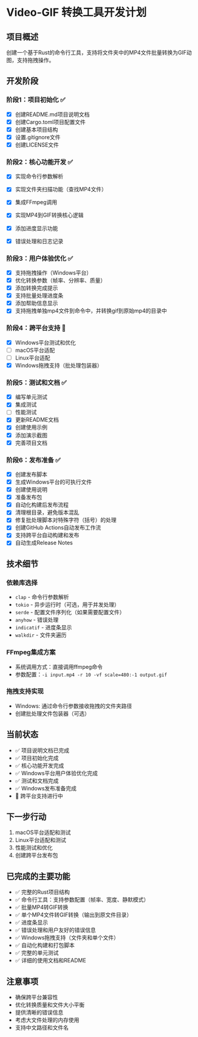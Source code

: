 # Video-GIF 转换工具开发计划

## 项目概述
创建一个基于Rust的命令行工具，支持将文件夹中的MP4文件批量转换为GIF动图，支持拖拽操作。

## 开发阶段

### 阶段1：项目初始化 ✅
- [x] 创建README.md项目说明文档
- [x] 创建Cargo.toml项目配置文件
- [x] 创建基本项目结构
- [x] 设置.gitignore文件
- [x] 创建LICENSE文件

### 阶段2：核心功能开发 ✅
- [x] 实现命令行参数解析
- [x] 实现文件夹扫描功能（查找MP4文件）
- [x] 集成FFmpeg调用
- [x] 实现MP4到GIF转换核心逻辑
- [x] 添加进度显示功能
- [x] 错误处理和日志记录 


### 阶段3：用户体验优化 ✅
- [x] 支持拖拽操作（Windows平台）
- [x] 优化转换参数（帧率、分辨率、质量）
- [x] 添加转换完成提示
- [x] 支持批量处理进度条
- [x] 添加帮助信息显示
- [x] 支持拖拽单独mp4文件到命令中，并转换gif到原始mp4的目录中

### 阶段4：跨平台支持 🔄
- [x] Windows平台测试和优化
- [ ] macOS平台适配
- [ ] Linux平台适配
- [x] Windows拖拽支持（批处理包装器）

### 阶段5：测试和文档 ✅
- [x] 编写单元测试
- [x] 集成测试
- [ ] 性能测试
- [x] 更新README文档
- [x] 创建使用示例
- [x] 添加演示截图
- [x] 完善项目文档

### 阶段6：发布准备 ✅
- [x] 创建发布脚本
- [x] 生成Windows平台的可执行文件
- [x] 创建使用说明
- [x] 准备发布包
- [x] 自动化构建后发布流程
- [x] 清理根目录，避免版本混乱
- [x] 修复批处理脚本对特殊字符（括号）的处理
- [x] 创建GitHub Actions自动发布工作流
- [x] 支持跨平台自动构建和发布
- [x] 自动生成Release Notes

## 技术细节

### 依赖库选择
- `clap` - 命令行参数解析
- `tokio` - 异步运行时（可选，用于并发处理）
- `serde` - 配置文件序列化（如果需要配置文件）
- `anyhow` - 错误处理
- `indicatif` - 进度条显示
- `walkdir` - 文件夹遍历

### FFmpeg集成方案
- 系统调用方式：直接调用ffmpeg命令
- 参数配置：`-i input.mp4 -r 10 -vf scale=480:-1 output.gif`

### 拖拽支持实现
- Windows: 通过命令行参数接收拖拽的文件夹路径
- 创建批处理文件包装器（可选）

## 当前状态
- ✅ 项目说明文档已完成
- ✅ 项目初始化完成
- ✅ 核心功能开发完成
- ✅ Windows平台用户体验优化完成
- ✅ 测试和文档完成
- ✅ Windows发布准备完成
- 🔄 跨平台支持进行中

## 下一步行动
1. macOS平台适配和测试
2. Linux平台适配和测试
3. 性能测试和优化
4. 创建跨平台发布包

## 已完成的主要功能
- ✅ 完整的Rust项目结构
- ✅ 命令行工具：支持参数配置（帧率、宽度、静默模式）
- ✅ 批量MP4转GIF转换
- ✅ 单个MP4文件转GIF转换（输出到原文件目录）
- ✅ 进度条显示
- ✅ 错误处理和用户友好的错误信息
- ✅ Windows拖拽支持（文件夹和单个文件）
- ✅ 自动化构建和打包脚本
- ✅ 完整的单元测试
- ✅ 详细的使用文档和README

## 注意事项
- 确保跨平台兼容性
- 优化转换质量和文件大小平衡
- 提供清晰的错误信息
- 考虑大文件处理的内存使用
- 支持中文路径和文件名 